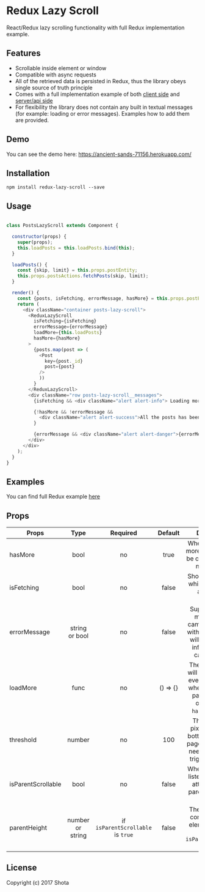 # Redux Lazy Scroll

React/Redux lazy scrolling functionality with full Redux implementation example.

## Features

* Scrollable inside element or window
* Compatible with async requests
* All of the retrieved data is persisted in Redux, thus the library obeys single source of truth principle
* Comes with a full implementation example of both <a href="https://github.com/shotaK/redux-lazy-scroll/tree/master/dev/client" target="_blank">client side</a> and <a href="https://github.com/shotaK/redux-lazy-scroll/tree/master/dev/server" target="_blank">server/api side</a>
* For flexibility the library does not contain any built in textual messages (for example: loading or error messages). Examples how to add them are provided.

## Demo

You can see the demo here: https://ancient-sands-71156.herokuapp.com/

## Installation

```npm install redux-lazy-scroll --save```

## Usage

```javascript

class PostsLazyScroll extends Component {

  constructor(props) {
    super(props);
    this.loadPosts = this.loadPosts.bind(this);
  }

  loadPosts() {
    const {skip, limit} = this.props.postEntity;
    this.props.postsActions.fetchPosts(skip, limit);
  }

  render() {
    const {posts, isFetching, errorMessage, hasMore} = this.props.postEntity;
    return (
      <div className="container posts-lazy-scroll">
        <ReduxLazyScroll
          isFetching={isFetching}
          errorMessage={errorMessage}
          loadMore={this.loadPosts}
          hasMore={hasMore}
        >
          {posts.map(post => (
            <Post
              key={post._id}
              post={post}
            />
            ))
          }
        </ReduxLazyScroll>
        <div className="row posts-lazy-scroll__messages">
          {isFetching && <div className="alert alert-info"> Loading more posts... </div>}

          {!hasMore && !errorMessage &&
            <div className="alert alert-success">All the posts has been loaded successfully.</div>
          }

          {errorMessage && <div className="alert alert-danger">{errorMessage}</div>}
        </div>
      </div>
    );
  }
}

```

## Examples

You can find full Redux example [here](https://github.com/shotaK/redux-lazy-scroll/tree/master/dev/client/posts)

## Props

| Props         | Type           | Required  | Default  | Description |
| ------------- |:--------------:| :--------:| :-------:| :----------:|
| hasMore       | bool           | no        | true     | Whether there are more items that will be coming with the next request |
| isFetching    | bool           | no        | false    | Should be set true while a request to api is being processed |
| errorMessage  | string or bool | no        | false    | Supply any error message that came from the api with this prop (this will help to avoid infinite loops in case of error) |
| loadMore      | func           | no        | () => {} | The function that will be called after every scroll down when threshold is passed (will be only called if `hasMore` is true) |
| threshold     | number         | no        | 100      | The number of pixels above the bottom side of the page that scrollbar needs to reach to trigger loadMore |
| isParentScrollable | bool      | no        | false    | Whether the scroll listener should be attached to the parent element or window |
| parentHeight  | number or string | if `isParentScrollable` is `true` | false | The height of the container parent element. Must be set if `isParentScrollable` is `true` |

## License

Copyright (c) 2017 Shota